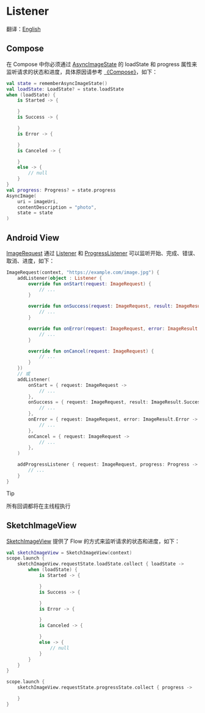 # Listener

翻译：[English](listener.md)

## Compose

在 Compose 中你必须通过 [AsyncImageState] 的 loadState 和 progress
属性来监听请求的状态和进度，具体原因请参考 [《Compose》](compose_zh.md#listenerprogresslistener)，如下：

```kotlin
val state = rememberAsyncImageState()
val loadState: LoadState? = state.loadState
when (loadState) {
    is Started -> {

    }
    is Success -> {

    }
    is Error -> {

    }
    is Canceled -> {

    }
    else -> {
        // null
    }
}
val progress: Progress? = state.progress
AsyncImage(
    uri = imageUri,
    contentDescription = "photo",
    state = state
)
```

## Android View

[ImageRequest] 通过 [Listener] 和 [ProgressListener] 可以监听开始、完成、错误、取消、进度，如下：

```kotlin
ImageRequest(context, "https://example.com/image.jpg") {
    addListener(object : Listener {
        override fun onStart(request: ImageRequest) {
            // ...
        }

        override fun onSuccess(request: ImageRequest, result: ImageResult.Success) {
            // ...
        }

        override fun onError(request: ImageRequest, error: ImageResult.Error) {
            // ...
        }

        override fun onCancel(request: ImageRequest) {
            // ...
        }
    })
    // 或
    addListener(
        onStart = { request: ImageRequest ->
            // ...
        },
        onSuccess = { request: ImageRequest, result: ImageResult.Success ->
            // ...
        },
        onError = { request: ImageRequest, error: ImageResult.Error ->
            // ...
        },
        onCancel = { request: ImageRequest ->
            // ...
        },
    )

    addProgressListener { request: ImageRequest, progress: Progress ->
        // ...
    }
}
```

> [!TIP]
> 所有回调都将在主线程执行

## SketchImageView

[SketchImageView] 提供了 Flow 的方式来监听请求的状态和进度，如下：

```kotlin
val sketchImageView = SketchImageView(context)
scope.launch {
    sketchImageView.requestState.loadState.collect { loadState ->
        when (loadState) {
            is Started -> {

            }
            is Success -> {

            }
            is Error -> {

            }
            is Canceled -> {

            }
            else -> {
                // null
            }
        }
    }
}

scope.launch {
    sketchImageView.requestState.progressState.collect { progress ->

    }
}
```

[ImageRequest]: ../../sketch-core/src/commonMain/kotlin/com/github/panpf/sketch/request/ImageRequest.kt

[Listener]: ../../sketch-core/src/commonMain/kotlin/com/github/panpf/sketch/request/Listener.kt

[ProgressListener]: ../../sketch-core/src/commonMain/kotlin/com/github/panpf/sketch/request/ProgressListener.kt

[SketchImageView]: ../../sketch-extensions-view-core/src/main/kotlin/com/github/panpf/sketch/SketchImageView.kt

[AsyncImageState]: ../../sketch-compose-core/src/commonMain/kotlin/com/github/panpf/sketch/AsyncImageState.common.kt